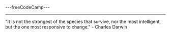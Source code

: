 ---freeCodeCamp---

----------

"It is not the strongest of the species that survive, nor the most intelligent, but the one most responsive to change." - Charles Darwin
